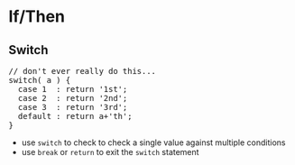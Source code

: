 # If/Then
## Switch

<pre class="code javascript" >
// don't ever really do this...
switch( a ) {
  case 1  : return '1st';
  case 2  : return '2nd';
  case 3  : return '3rd';
  default : return a+'th';
}
</pre>

* use `switch` to check to check a single value against multiple conditions
* use `break` or `return` to exit the `switch` statement
